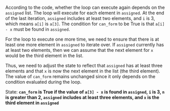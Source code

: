 According to the code, whether the loop can execute again depends on the `assigned` list. The loop will execute for each element in `assigned`. At the end of the last iteration, `assigned` includes at least two elements, and `i` is 3, which means `a[i]` is `a[3]`. The condition for `can_form` to be True is that `a[i] - x` must be found in `assigned`.

For the loop to execute one more time, we need to ensure that there is at least one more element in `assigned` to iterate over. If `assigned` currently has at least two elements, then we can assume that the next element for `x` would be the third element in the list.

Thus, we need to adjust the state to reflect that `assigned` has at least three elements and that `x` is now the next element in the list (the third element). The value of `can_form` remains unchanged since it only depends on the condition evaluated during the loop.

State: **`can_form` is True if the value of `a[3] - x` is found in `assigned`, `i` is 3, `n` is greater than 2, `assigned` includes at least three elements, and `x` is the third element in `assigned`**